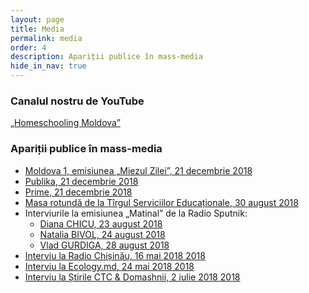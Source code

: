 ```yaml
---
layout: page
title: Media
permalink: media
order: 4
description: Apariții publice în mass-media
hide_in_nav: true
---
```


### Canalul nostru de YouTube

[„Homeschooling Moldova”](https://www.youtube.com/channel/UCcIugPKlMqRdiBr13PJmuGA)

### Apariții publice în mass-media

* [Moldova 1, emisiunea „Miezul Zilei”, 21 decembrie 2018](https://www.facebook.com/MIEZULZILEIM1/videos/907402372795965/)
* [Publika, 21 decembrie 2018](https://www.publika.md/vor-sa-renunte-la-curriculum-scolar-traditional-un-grup-de-mamici-din-tara-vor-home-schooling-pentru-copiii-lor_3029203.html)
* [Prime, 21 decembrie 2018](https://www.prime.md/ro/homeschooling-noua-tendinta-in-materie-de-invatamant-tot-mai-multi-moldoveni-vor-sa-si-educe-copiii_84225.html)
* [Masa rotundă de la Tîrgul Serviciilor Educaționale, 30 august 2018](https://www.facebook.com/TargulServiciilorEducationale/videos/701602023535358)
* Interviurile la emisiunea „Matinal” de la Radio Sputnik:
  * [Diana CHICU, 23 august 2018](https://www.facebook.com/radiosputnikmoldova/videos/812307215767066/?t=484)
  * [Natalia BIVOL, 24 august 2018](https://www.facebook.com/radiosputnikmoldova/videos/660583810994063/?t=335)
  * [Vlad GURDIGA, 28 august 2018](https://www.facebook.com/radiosputnikmoldova/videos/703098156719454/?t=555)
* [Interviu la Radio Chișinău, 16 mai 2018
2018](https://www.facebook.com/homeschoolingmoldova/posts/406732656469624)
* [Interviu la Ecology.md, 24 mai 2018
2018](https://www.facebook.com/homeschoolingmoldova/posts/395241287618761)
* [Interviu la Știrile CTC & Domashnii, 2 iulie 2018
2018](https://www.facebook.com/homeschoolingmoldova/posts/420074498468773)

